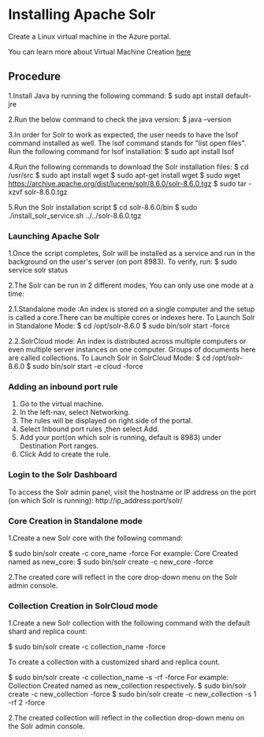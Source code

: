 # Installing Apache Solr

Create a Linux virtual machine in the Azure portal.

You can learn more about Virtual Machine Creation [here](https://docs.microsoft.com/en-us/azure/virtual-machines/linux/quick-create-portal)

## Procedure

1.Install Java by running the following command:
        $ sudo apt install default-jre
        
2.Run the below command to check the java version:
        $ java –version
        
3.In order for Solr to work as expected, the user needs to have the lsof command installed as well.
        The lsof command stands for "list open files".  Run the following command for lsof installation:
        $ sudo apt install lsof
        
4.Run the following commands to download the Solr installation files:
        $ cd /usr/src
        $ sudo apt install wget
        $ sudo apt-get install wget
        $ sudo wget https://archive.apache.org/dist/lucene/solr/8.6.0/solr-8.6.0.tgz
        $ sudo tar -xzvf solr-8.6.0.tgz
        
5.Run the Solr installation script
        $ cd solr-8.6.0/bin
        $ sudo ./install_solr_service.sh ../../solr-8.6.0.tgz

### Launching Apache Solr

1.Once the script completes, Solr will be installed as a service and run in the background on the user's server (on port 8983). To verify, run:
       $ sudo service solr status
       
2.The Solr can be run in 2 different modes, You can only use one mode at a time:

2.1.Standalone mode :An index is stored on a single computer and the setup is called a core.There can be multiple cores or indexes here.
To Launch Solr in Standalone Mode:
       $ cd /opt/solr-8.6.0
       $ sudo bin/solr start -force 
       
2.2.SolrCloud mode:  An index is distributed across multiple computers or even multiple server instances on one computer. Groups of documents here are called collections.
 To Launch Solr in SolrCloud Mode:
       $ cd /opt/solr-8.6.0
       $ sudo bin/solr start -e cloud -force


### Adding an inbound port rule
1. Go to the virtual machine.
2. In the left-nav, select Networking.
3. The rules will be displayed on right side of the portal.
4. Select Inbound port rules ,then select Add.
5. Add your port(on which solr is running, default is 8983) under Destination Port ranges.
6. Click Add to create the rule.

### Login to the Solr Dashboard
To access the Solr admin panel, visit the hostname or IP address on the port (on which Solr is running):
    http://ip_address:port/solr/

### Core Creation in Standalone mode

1.Create a new Solr core with the following command:

  $ sudo bin/solr create -c core_name -force
  For example: Core Created named as new_core:
  $ sudo bin/solr create -c new_core -force
  
2.The created core will reflect in the core drop-down menu on the Solr admin console.

### Collection Creation in SolrCloud mode

1.Create a new Solr collection with the following command with the default shard and replica count:

  $ sudo bin/solr create -c collection_name -force
  
To create a collection with a customized shard and replica count. 

  $ sudo bin/solr create -c collection_name -s <count> -rf <count> -force
  For example: Collection Created named as new_collection respectively.
  $ sudo bin/solr create -c new_collection -force
  $ sudo bin/solr create -c new_collection -s 1 -rf 2 -force
  
2.The created collection will reflect in the collection drop-down menu on the Solr admin console.
  
